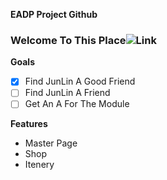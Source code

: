 **EADP Project Github**
### Welcome To This Place![Link](http://twitch.tv/GodPos1)

**Goals**
- [x] Find JunLin A Good Friend
- [ ] Find JunLin A Friend
- [ ] Get An A For The Module

**Features**
* Master Page
* Shop
* Itenery
